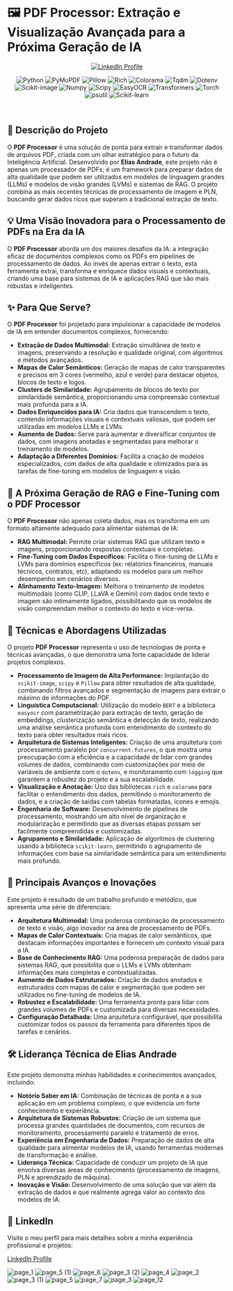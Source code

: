 # 🖼️ PDF Processor: Extração e Visualização Avançada para a Próxima Geração de IA

<p align="center">
  <a href="https://br.linkedin.com/in/itilmgf" target="_blank">
    <img src="https://img.shields.io/badge/LinkedIn-Elias%20Andrade-blue?style=flat-square&logo=linkedin" alt="LinkedIn Profile" />
  </a>
</p>

<p align="center">
  <img src="https://img.shields.io/badge/Python-3.10+-blue?style=flat-square&logo=python" alt="Python" />
  <img src="https://img.shields.io/badge/PyMuPDF-fitz-blue?style=flat-square&logo=python" alt="PyMuPDF" />
  <img src="https://img.shields.io/badge/Pillow-PIL-blue?style=flat-square&logo=python" alt="Pillow" />
  <img src="https://img.shields.io/badge/Rich-console-blue?style=flat-square&logo=python" alt="Rich" />
   <img src="https://img.shields.io/badge/Colorama-colors-blue?style=flat-square&logo=python" alt="Colorama" />
  <img src="https://img.shields.io/badge/tqdm-progress-blue?style=flat-square&logo=python" alt="Tqdm" />
  <img src="https://img.shields.io/badge/dotenv-config-blue?style=flat-square&logo=python" alt="Dotenv" />
  <img src="https://img.shields.io/badge/scikit--image-processing-blue?style=flat-square&logo=python" alt="Scikit-image" />
  <img src="https://img.shields.io/badge/numpy-arrays-blue?style=flat-square&logo=python" alt="Numpy" />
  <img src="https://img.shields.io/badge/scipy-math-blue?style=flat-square&logo=python" alt="Scipy" />
  <img src="https://img.shields.io/badge/EasyOCR-ocr-blue?style=flat-square&logo=python" alt="EasyOCR" />
    <img src="https://img.shields.io/badge/Transformers-NLP-blue?style=flat-square&logo=huggingface" alt="Transformers" />
      <img src="https://img.shields.io/badge/Torch-Tensor-blue?style=flat-square&logo=pytorch" alt="Torch" />
    <img src="https://img.shields.io/badge/psutil-system-blue?style=flat-square&logo=python" alt="psutil" />
     <img src="https://img.shields.io/badge/scikit--learn-clustering-blue?style=flat-square&logo=scikit-learn" alt="Scikit-learn" />
</p>

<br>

## 🎯 Descrição do Projeto

O **PDF Processor** é uma solução de ponta para extrair e transformar dados de arquivos PDF, criada com um olhar estratégico para o futuro da Inteligência Artificial. Desenvolvido por **Elias Andrade**, este projeto não é apenas um processador de PDFs; é um framework para preparar dados de alta qualidade que podem ser utilizados em modelos de linguagem grandes (LLMs) e modelos de visão grandes (LVMs) e sistemas de RAG. O projeto combina as mais recentes técnicas de processamento de imagem e PLN, buscando gerar dados ricos que superam a tradicional extração de texto.

## 💡 Uma Visão Inovadora para o Processamento de PDFs na Era da IA

O **PDF Processor** aborda um dos maiores desafios da IA: a integração eficaz de documentos complexos como os PDFs em pipelines de processamento de dados. Ao invés de apenas extrair o texto, esta ferramenta extrai, transforma e enriquece dados visuais e contextuais, criando uma base para sistemas de IA e aplicações RAG que são mais robustas e inteligentes.

## ✨ Para Que Serve?

O **PDF Processor** foi projetado para impulsionar a capacidade de modelos de IA em entender documentos complexos, fornecendo:

-   **Extração de Dados Multimodal:** Extração simultânea de texto e imagens, preservando a resolução e qualidade original, com algoritmos e métodos avançados.
-   **Mapas de Calor Semânticos:** Geração de mapas de calor transparentes e precisos em 3 cores (vermelho, azul e verde) para destacar objetos, blocos de texto e logos.
-   **Clusters de Similaridade:** Agrupamento de blocos de texto por similaridade semântica, proporcionando uma compreensão contextual mais profunda para a IA.
-   **Dados Enriquecidos para IA:** Cria dados que transcendem o texto, contendo informações visuais e contextuais valiosas, que podem ser utilizadas em modelos LLMs e LVMs.
-   **Aumento de Dados:** Serve para aumentar e diversificar conjuntos de dados, com imagens anotadas e segmentadas para melhorar o treinamento de modelos.
-   **Adaptação a Diferentes Domínios:** Facilita a criação de modelos especializados, com dados de alta qualidade e otimizados para as tarefas de fine-tuning em modelos de linguagem e visão.

## 🚀 A Próxima Geração de RAG e Fine-Tuning com o PDF Processor

O **PDF Processor** não apenas coleta dados, mas os transforma em um formato altamente adequado para alimentar sistemas de IA:

*   **RAG Multimodal:** Permite criar sistemas RAG que utilizam texto e imagens, proporcionando respostas contextuais e completas.
*   **Fine-Tuning com Dados Específicos:** Facilita o fine-tuning de LLMs e LVMs para domínios específicos (ex: relatórios financeiros, manuais técnicos, contratos, etc), adaptando os modelos para um melhor desempenho em cenários diversos.
*   **Alinhamento Texto-Imagem:**  Melhora o treinamento de modelos multimodais (como CLIP, LLaVA e Gemini) com dados onde texto e imagem são intimamente ligados, possibilitando que os modelos de visão compreendam melhor o contexto do texto e vice-versa.

## 🧠 Técnicas e Abordagens Utilizadas

O projeto **PDF Processor** representa o uso de tecnologias de ponta e técnicas avançadas, o que demonstra uma forte capacidade de liderar projetos complexos.

*   **Processamento de Imagem de Alta Performance:** Implantação do `scikit-image`, `scipy` e `Pillow` para obter resultados de alta qualidade, combinando filtros avançados e segmentação de imagens para extrair o máximo de informações do PDF.
*   **Linguística Computacional:** Utilização do modelo `BERT` e a biblioteca `easyocr` com parametrização para extração de texto, geração de embeddings, clusterização semântica e detecção de texto, realizando uma análise semântica profunda com entendimento do contexto do texto para obter resultados mais ricos.
*   **Arquitetura de Sistemas Inteligentes:** Criação de uma arquitetura com processamento paralelo por `concurrent.futures`, o que mostra uma preocupação com a eficiência e a capacidade de lidar com grandes volumes de dados, combinando com customizações por meio de variáveis de ambiente com o `dotenv`, e monitoramento com `logging` que garantem a robustez do projeto e a sua escalabilidade.
*   **Visualização e Anotação:** Uso das bibliotecas `rich` e `colorama` para facilitar o entendimento dos dados, permitindo o monitoramento de dados, e a criação de saídas com tabelas formatadas, ícones e emojis.
*   **Engenharia de Software:** Desenvolvimento de pipelines de processamento, mostrando um alto nível de organização e modularização e permitindo que as diversas etapas possam ser facilmente compreendidas e customizadas.
*   **Agrupamento e Similaridade:** Aplicação de algoritmos de clustering usando a biblioteca `scikit-learn`, permitindo o agrupamento de informações com base na similaridade semântica para um entendimento mais profundo.

## 🌟 Principais Avanços e Inovações

Este projeto é resultado de um trabalho profundo e metódico, que apresenta uma série de diferenciais:

*   **Arquitetura Multimodal:** Uma poderosa combinação de processamento de texto e visão, algo inovador na área de processamento de PDFs.
*   **Mapas de Calor Contextuais:** Cria mapas de calor semânticos, que destacam informações importantes e fornecem um contexto visual para a IA.
*   **Base de Conhecimento RAG:** Uma poderosa preparação de dados para sistemas RAG, que possibilita que o LLMs e LVMs obtenham informações mais completas e contextualizadas.
*  **Aumento de Dados Estruturados:** Criação de dados anotados e estruturados com mapas de calor e segmentação que podem ser utilizados no fine-tuning de modelos de IA.
*   **Robustez e Escalabilidade:** Uma ferramenta pronta para lidar com grandes volumes de PDFs e customizada para diversas necessidades.
*   **Configuração Detalhada:** Uma arquitetura configurável, que possibilita customizar todos os passos da ferramenta para diferentes tipos de tarefas e cenários.

## 🛠️  Liderança Técnica de Elias Andrade

Este projeto demonstra minhas habilidades e conhecimentos avançados, incluindo:

-   **Notório Saber em IA:**  Combinação de técnicas de ponta e a sua aplicação em um problema complexo, o que evidencia um forte conhecimento e experiência.
-   **Arquitetura de Sistemas Robustos:** Criação de um sistema que processa grandes quantidades de documentos, com recursos de monitoramento, processamento paralelo e tratamento de erros.
-  **Experiência em Engenharia de Dados:** Preparação de dados de alta qualidade para alimentar modelos de IA, usando ferramentas modernas de transformação e análise.
-   **Liderança Técnica:**  Capacidade de conduzir um projeto de IA que envolva diversas áreas de conhecimento (processamento de imagens, PLN e aprendizado de máquina).
-   **Inovação e Visão:** Desenvolvimento de uma solução que vai além da extração de dados e que realmente agrega valor ao contexto dos modelos de IA.

## 🔗  LinkedIn

Visite o meu perfil para mais detalhes sobre a minha experiência profissional e projetos:

[LinkedIn Profile](https://br.linkedin.com/in/itilmgf)

![page_1](https://github.com/user-attachments/assets/0746bf0b-be09-438b-b9f3-40e6f0ad13a2)
![page_5 (1)](https://github.com/user-attachments/assets/12ef354c-f0be-46b2-a2ff-af109402b3f9)
![page_6](https://github.com/user-attachments/assets/6b5a7561-f4b0-4154-8178-660d8cf24b8d)
![page_3 (2)](https://github.com/user-attachments/assets/b93e7c66-ad35-498b-a97a-06275050dd02)
![page_4](https://github.com/user-attachments/assets/864dfcda-1454-440f-a5b9-c7d2ac612282)
![page_2](https://github.com/user-attachments/assets/4e845662-e5cc-4e32-8aa1-ca255ea24ce6)
![page_3 (1)](https://github.com/user-attachments/assets/f2697a23-f231-4cc9-92bf-47ae422afd9c)
![page_5](https://github.com/user-attachments/assets/179033c8-48f1-4126-a6c0-4c6307c253bb)
![page_7](https://github.com/user-attachments/assets/5b7e6b72-7735-4573-8488-6f2e661385b4)
![page_3](https://github.com/user-attachments/assets/b10dc2bd-daa0-44f1-8462-c8e589df42f1)
![page_12](https://github.com/user-attachments/assets/969a6d82-de90-4403-bb09-8e09c2c112f8)


